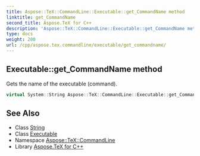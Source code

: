 ```yaml
---
title: Aspose::TeX::CommandLine::Executable::get_CommandName method
linktitle: get_CommandName
second_title: Aspose.TeX for C++
description: 'Aspose::TeX::CommandLine::Executable::get_CommandName method. Gets the name of the executable (command) in C++.'
type: docs
weight: 200
url: /cpp/aspose.tex.commandline/executable/get_commandname/
---
```

## Executable::get_CommandName method


Gets the name of the executable (command).

```cpp
virtual System::String Aspose::TeX::CommandLine::Executable::get_CommandName()=0
```

## See Also

* Class [String](../../../system/string/)
* Class [Executable](../)
* Namespace [Aspose::TeX::CommandLine](../../)
* Library [Aspose.TeX for C++](../../../)
